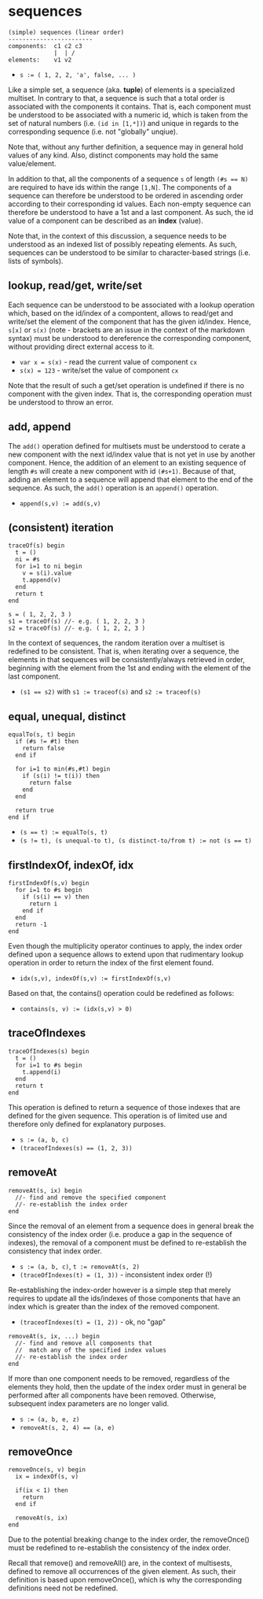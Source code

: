 
<!-- ======================================================================= -->
# sequences

```
(simple) sequences (linear order)
------------------------
components:  c1 c2 c3
             |  | /
elements:    v1 v2
```

* `s := ( 1, 2, 2, 'a', false, ... )`

Like a simple set, a sequence (aka. **tuple**) of elements is a specialized
multiset. In contrary to that, a sequence is such that a total order is
associated with the components it contains. That is, each component must be
understood to be associated with a numeric id, which is taken from the set
of natural numbers (i.e. `(id in [1,*])`) and unique in regards to the
corresponding sequence (i.e. not "globally" unqiue).

Note that, without any further definition, a sequence may in general hold values
of any kind. Also, distinct components may hold the same value/element.

In addition to that, all the components of a sequence `s` of length `(#s == N)`
are required to have ids within the range `[1,N]`. The components of a sequence
can therefore be understood to be ordered in ascending order according to their
corresponding id values. Each non-empty sequence can therefore be understood to
have a 1st and a last component. As such, the id value of a component can be
described as an **index** (value).

Note that, in the context of this discussion, a sequence needs to be understood
as an indexed list of possibly repeating elements. As such, sequences can be
understood to be similar to character-based strings (i.e. lists of symbols).

<!-- ======================================================================= -->
## lookup, read/get, write/set

Each sequence can be understood to be associated with a lookup operation which,
based on the id/index of a compontent, allows to read/get and write/set the
element of the component that has the given id/index. Hence, `s[x]` or `s(x)`
(note - brackets are an issue in the context of the markdown syntax) must be
understood to dereference the corresponding component, without providing direct
external access to it.

* `var x = s(x)` - read the current value of component `cx`
* `s(x) = 123` - write/set the value of component `cx`

Note that the result of such a get/set operation is undefined if there is no
component with the given index. That is, the corresponding operation must be
understood to throw an error.

<!-- ======================================================================= -->
## add, append

The `add()` operation defined for multisets must be understood to cerate a
new component with the next id/index value that is not yet in use by another
component. Hence, the addition of an element to an existing sequence of length
`#s` will create a new component with id `(#s+1)`. Because of that, adding an
element to a sequence will append that element to the end of the sequence. As
such, the `add()` operation is an `append()` operation.

* `append(s,v) := add(s,v)`

<!-- ======================================================================= -->
## (consistent) iteration

```
traceOf(s) begin
  t = ()
  ni = #s
  for i=1 to ni begin
    v = s(i).value
    t.append(v)
  end
  return t
end

s = ( 1, 2, 2, 3 )
s1 = traceOf(s) //- e.g. ( 1, 2, 2, 3 )
s2 = traceOf(s) //- e.g. ( 1, 2, 2, 3 )
```

In the context of sequences, the random iteration over a multiset is redefined
to be consistent. That is, when iterating over a sequence, the elements in that
sequences will be consistently/always retrieved in order, beginning with the
element from the 1st and ending with the element of the last component.

* `(s1 == s2)` with `s1 := traceof(s)` and `s2 := traceof(s)`

<!-- ======================================================================= -->
## equal, unequal, distinct

```
equalTo(s, t) begin
  if (#s != #t) then
    return false
  end if

  for i=1 to min(#s,#t) begin
    if (s(i) != t(i)) then
      return false
    end
  end

  return true
end if
```

* `(s == t) := equalTo(s, t)`
* `(s != t), (s unequal-to t), (s distinct-to/from t) := not (s == t)`

<!-- ======================================================================= -->
## firstIndexOf, indexOf, idx

```
firstIndexOf(s,v) begin
  for i=1 to #s begin
    if (s(i) == v) then
      return i
    end if
  end
  return -1
end
```

Even though the multiplicity operator continues to apply, the index order
defined upon a sequence allows to extend upon that rudimentary lookup
operation in order to return the index of the first element found.

* `idx(s,v), indexOf(s,v) := firstIndexOf(s,v)`

Based on that, the contains() operation could be redefined as follows:

* `contains(s, v) := (idx(s,v) > 0)`

<!-- ======================================================================= -->
## traceOfIndexes

```
traceOfIndexes(s) begin
  t = ()
  for i=1 to #s begin
    t.append(i)
  end
  return t
end
```

This operation is defined to return a sequence of those indexes that are defined
for the given sequence. This operation is of limited use and therefore only
defined for explanatory purposes.

* `s := (a, b, c)`
* `(traceofIndexes(s) == (1, 2, 3))`

<!-- ======================================================================= -->
## removeAt

```
removeAt(s, ix) begin
  //- find and remove the specified component
  //- re-establish the index order
end
```

Since the removal of an element from a sequence does in general break the
consistency of the index order (i.e. produce a gap in the sequence of indexes),
the removal of a component must be defined to re-establish the consistency that
index order.

* `s := (a, b, c)`, `t := removeAt(s, 2)`
* `(traceOfIndexes(t) = (1, 3))` - inconsistent index order (!)

Re-establishing the index-order however is a simple step that merely requires
to update all the ids/indexes of those components that have an index which is
greater than the index of the removed component.

* `(traceofIndexes(t) = (1, 2))` - ok, no "gap"

```
removeAt(s, ix, ...) begin
  //- find and remove all components that
  //  match any of the specified index values
  //- re-establish the index order
end
```

If more than one component needs to be removed, regardless of the elements they
hold, then the update of the index order must in general be performed after all
components have been removed. Otherwise, subsequent index parameters are no
longer valid.

* `s := (a, b, e, z)`
* `removeAt(s, 2, 4) == (a, e)`

<!-- ======================================================================= -->
## removeOnce

```
removeOnce(s, v) begin
  ix = indexOf(s, v)

  if(ix < 1) then
    return
  end if

  removeAt(s, ix)
end
```

Due to the potential breaking change to the index order, the removeOnce() must
be redefined to re-establish the consistency of the index order.

Recall that remove() and removeAll() are, in the context of multisests, defined
to remove all occurrences of the given element. As such, their definition is
based upon removeOnce(), which is why the corresponding definitions need not
be redefined.

